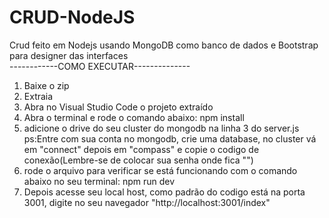 # CRUD-NodeJS
Crud feito em Nodejs usando MongoDB como banco de dados e Bootstrap para designer das interfaces  
------------COMO EXECUTAR--------------
1. Baixe o zip
2. Extraia
3. Abra no Visual Studio Code o projeto extraído
4. Abra o terminal e rode o comando abaixo:
npm install
6. adicione o drive do seu cluster do mongodb na linha 3 do server.js
   ps:Entre com sua conta no mongodb, crie uma database, no cluster vá em "connect" depois em "compass" e copie o codigo de conexão(Lembre-se de colocar sua senha onde fica "<password>")
8. rode o arquivo para verificar se está funcionando com o comando abaixo no seu terminal:
npm run dev
9. Depois acesse seu local host, como padrão do codigo está na porta 3001, digite no seu navegador "http://localhost:3001/index"
